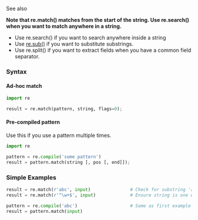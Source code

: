 See also

**Note that re.match() matches from the start of the string. Use
re.search() when you want to match anywhere in a string.**

-   Use re.search() if you want to search anywhere inside a string
-   Use [re.sub()](Python%20re.sub) if you want to substitute
    substrings.
-   Use re.split() if you want to extract fields when you have a common
    field separator.

### Syntax

#### Ad-hoc match

```python
import re

result = re.match(pattern, string, flags=0);
```

#### Pre-compiled pattern

Use this if you use a pattern multiple times.

```python
import re

pattern = re.compile('some pattern')
result = pattern.match(string [, pos [, end]]);
```

### Simple Examples

```python
result = re.match(r'abc', input)               # Check for substring 'abc'
result = re.match(r'^\w+$', input)             # Ensure string is one word

pattern = re.compile('abc')                    # Same as first example
result = pattern.match(input)
```
